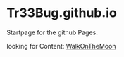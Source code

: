 # Tr33Bug.github.io

Startpage for the github Pages.


looking for Content: [WalkOnTheMoon](https://tr33bug.github.io/WalkOnTheMoon/)